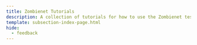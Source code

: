 ```yaml
---
title: Zombienet Tutorials
description: A collection of tutorials for how to use the Zombienet testing framework, designed for Polkadot SDK-based blockchains, to spawn and test ephemeral networks.
template: subsection-index-page.html
hide:
  - feedback
---
```

